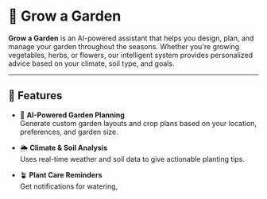 # 🌱 Grow a Garden

**Grow a Garden** is an AI-powered assistant that helps you design, plan, and manage your garden throughout the seasons. Whether you're growing vegetables, herbs, or flowers, our intelligent system provides personalized advice based on your climate, soil type, and goals.

---

## 🌼 Features

- 🧠 **AI-Powered Garden Planning**  
  Generate custom garden layouts and crop plans based on your location, preferences, and garden size.

- 🌦️ **Climate & Soil Analysis**  
  Uses real-time weather and soil data to give actionable planting tips.

- 🪴 **Plant Care Reminders**  
  Get notifications for watering,
